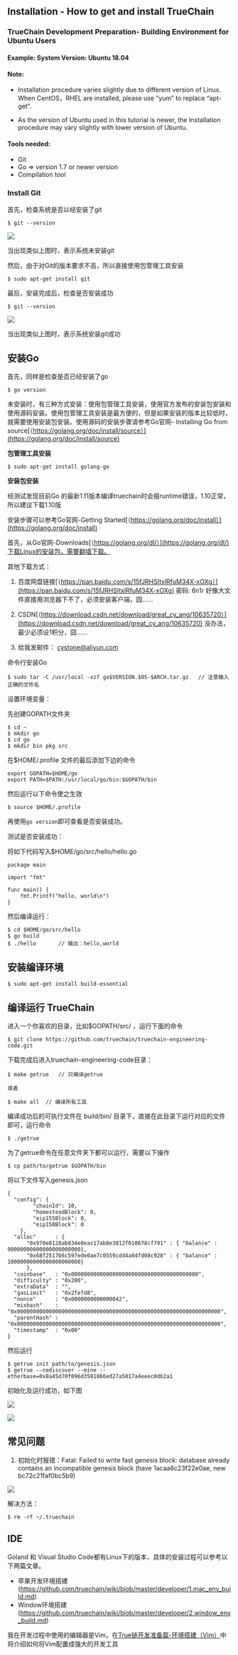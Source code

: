 ## Installation - How to get and install TrueChain

### TrueChain Development Preparation- Building Environment for Ubuntu Users

#### Example: System Version: Ubuntu 18.04

#### Note: 
* Installation procedure varies slightly due to different version of Linux. When CentOS，RHEL are installed, please use “yum” to replace “apt-get”. 

* As the version of Ubuntu used in this tutorial is newer, the Installation procedure may vary slightly with lower version of Ubuntu.

#### Tools needed:
*	Git
*	Go => version 1.7 or newer version
*	Compilation tool

### Install Git
首先，检查系统是否以经安装了git

```
$ git --version
```
![](img/Ubuntu_env_build_01.png)

当出现类似上图时，表示系统未安装git

然后，由于对Git的版本要求不高，所以直接使用包管理工具安装
```
$ sudo apt-get install git
```

最后，安装完成后，检查是否安装成功
```
$ git --version
```
![](img/Ubuntu_env_build_02.png)

当出现类似上图时，表示系统安装git成功

## 安装Go
首先，同样是检查是否已经安装了go
```
$ go version
```
未安装时，有三种方式安装：使用包管理工具安装，使用官方发布的安装包安装和使用源码安装。使用包管理工具安装是最方便的，但是如果安装的版本比较低时，就需要使用安装包安装。使用源码的安装步骤请参考Go官网-
Installing Go from source[（https://golang.org/doc/install/source）](https://golang.org/doc/install/source)

**包管理工具安装**
```
$ sudo apt-get install golang-go
```

**安装包安装**

经测试发现目前Go 的最新1.11版本编译truechain时会报runtime错误，1.10正常，所以建议下载1.10版

安装步骤可以参考Go官网-Getting Started[（https://golang.org/doc/install）](https://golang.org/doc/install)

首先，从Go官网-Downloads[（https://golang.org/dl/）](https://golang.org/dl/)下载Linux的安装包，需要翻墙下载。

其他下载方式：

1. 百度网盘链接[（https://pan.baidu.com/s/15fJRHSItxlRfuM34X-xOXg）](https://pan.baidu.com/s/15fJRHSItxlRfuM34X-xOXg) 密码: 6n1r 好像大文件直接用浏览器下不了，必须安装客户端，囧......

2. CSDN[（https://download.csdn.net/download/great_cy_ang/10635720）](https://download.csdn.net/download/great_cy_ang/10635720) 没办法，最少必须设1积分，囧......

3. 给我发邮件： cystone@aliyun.com

命令行安装Go
```
$ sudo tar -C /usr/local -xzf go$VERSION.$OS-$ARCH.tar.gz	// 注意输入正确的文件名
```
设置环境变量：

先创建GOPATH文件夹
```
$ cd ~
$ mkdir go
$ cd go
$ mkdir bin pkg src
```

在$HOME/.profile 文件的最后添加下边的命令
```
export GOPATH=$HOME/go
export PATH=$PATH:/usr/local/go/bin:$GOPATH/bin
```
然后运行以下命令使之生效
```
$ source $HOME/.profile
```
再使用`go version`即可查看是否安装成功。

测试是否安装成功：

将如下代码写入$HOME/go/src/hello/hello.go

```
package main

import "fmt"

func main() {
	fmt.Printf("hello, world\n")
}
```
然后编译运行：
```
$ cd $HOME/go/src/hello
$ go build
$ ./hello		// 输出：hello,world
```

## 安装编译环境

```
$ sudo apt-get install build-essential
```

## 编译运行 TrueChain

进入一个你喜欢的目录，比如$GOPATH/src/ ，运行下面的命令
```
$ git clone https://github.com/truechain/truechain-engineering-code.git
```
下载完成后进入truechain-engineering-code目录：
```
$ make getrue	// 只编译getrue

或者

$ make all	// 编译所有工具
```
编译成功后的可执行文件在 build/bin/ 目录下，直接在此目录下运行对应的文件即可，运行命令
```
$ ./getrue
```
为了getrue命令在任意文件夹下都可以运行，需要以下操作

```
$ cp path/to/getrue $GOPATH/bin
```

将以下文件写入genesis.json

```
{
  "config": {
        "chainId": 10,
        "homesteadBlock": 0,
        "eip155Block": 0,
        "eip158Block": 0
    },
  "alloc"      : {
	  "0x970e8128ab834e8eac17ab8e3812f010678cf791" : { "balance" : 90000000000000000000000},
	  "0x68f2517b6c597ede0ae7c0559cdd4a84fd08c928" : { "balance" : 10000000000000000000000}
	  },
  "coinbase"   : "0x0000000000000000000000000000000000000000",
  "difficulty" : "0x200",
  "extraData"  : "",
  "gasLimit"   : "0x2fefd8",
  "nonce"      : "0x0000000000000042",
  "mixhash"    : "0x0000000000000000000000000000000000000000000000000000000000000000",
  "parentHash" : "0x0000000000000000000000000000000000000000000000000000000000000000",
  "timestamp"  : "0x00"
}
```
然后运行

```
$ getrue init path/to/genesis.json
$ getrue --nodiscover --mine --etherbase=0x8a45d70f096d3581866ed27a5017a4eeec0db2a1
```
初始化及运行成功，如下图

![](img/Ubuntu_env_build_04.png)

![](img/Ubuntu_env_build_05.png)

## 常见问题
1. 初始化时报错：Fatal: Failed to write fast genesis block: database already contains an incompatible genesis block (have 1acaa8c23f22e0ae, new bc72c21faf0bc5b9)

![](img/Ubuntu_env_build_03.png)

解决方法：
```
$ rm -rf ~/.truechain
```

## IDE
Goland 和 Visual Studio Code都有Linux下的版本，具体的安装过程可以参考以下两篇文章。
- 苹果开发环境搭建(https://github.com/truechain/wiki/blob/master/developer/1.mac_env_build.md)
- Window环境搭建(https://github.com/truechain/wiki/blob/master/developer/2.window_env_build.md)

我在开发过程中使用的编辑器是Vim，在[True链开发准备篇-环境搭建（Vim）]()中将介绍如何将Vim配置成强大的开发工具
